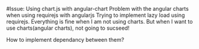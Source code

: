 #Issue:  Using chart.js with angular-chart
Problem with the angular charts when using requirejs with angularjs
Trying to implement lazy load using requirejs. Everything is fine when I am not using charts. But when I want to use charts(angular charts), not going to sucseed! 

How to implement dependancy between them?




